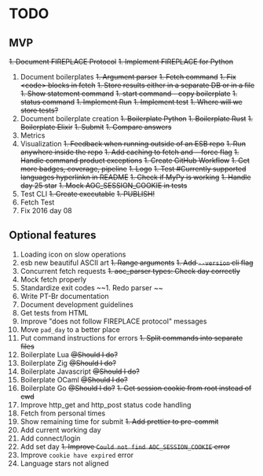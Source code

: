 # TODO

## MVP

~~1. Document FIREPLACE Protocol~~
~~1. Implement FIREPLACE for Python~~

1. Document boilerplates
   ~~1. Argument parser~~
   ~~1. Fetch command~~
   ~~1. Fix \<code\> blocks in fetch~~
   ~~1. Store results either in a separate DB or in a file~~
   ~~1. Show statement command~~
   ~~1. start command - copy boilerplate~~
   ~~1. status command~~
   ~~1. Implement Run~~
   ~~1. Implement test~~
   ~~1. Where will we store tests?~~
1. Document boilerplate creation
   ~~1. Boilerplate Python~~
   ~~1. Boilerplate Rust~~
   ~~1. Boilerplate Elixir~~
   ~~1. Submit~~
   ~~1. Compare answers~~
1. Metrics
1. Visualization
   ~~1. Feedback when running outside of an ESB repo~~
   ~~1. Run anywhere inside the repo~~
   ~~1. Add caching to fetch and --force flag~~
   ~~1. Handle command product exceptions~~
   ~~1. Create GitHub Workflow~~
   ~~1. Get more badges, coverage, pipeline~~
   ~~1. Logo~~
   ~~1. Test #Currently supported languages hyperlinkn in README~~
   ~~1. Check if MyPy is working~~
   ~~1. Handle day 25 star~~
   ~~1. Mock AOC_SESSION_COOKIE in tests~~
1. Test CLI
   ~~1. Create executable~~
   ~~1. PUBLISH!~~
1. Fetch Test
1. Fix 2016 day 08

## Optional features

1. Loading icon on slow operations
1. esb new beautiful ASCII art
   ~~1. Range arguments~~
   ~~1. Add `--version` cli flag~~
1. Concurrent fetch requests
   ~~1. aoc_parser types: Check day correctly~~
1. Mock fetch properly
1. Standardize exit codes
   ~~1. Redo parser ~~
1. Write PT-Br documentation
1. Document development guidelines
1. Get tests from HTML
1. Improve "does not follow FIREPLACE protocol" messages
1. Move `pad_day` to a better place
1. Put command instructions for errors
   ~~1. Split commands into separate files~~
1. Boilerplate Lua ~~@Should I do?~~
1. Boilerplate Zig ~~@Should I do?~~
1. Boilerplate Javascript ~~@Should I do?~~
1. Boilerplate OCaml ~~@Should I do?~~
1. Boilerplate Go ~~@Should I do?~~
   ~~1. Get session cookie from root instead of cwd~~
1. Improve http_get and http_post status code handling
1. Fetch from personal times
1. Show remaining time for submit
   ~~1. Add prettier to pre-commit~~
1. Add current working day
1. Add connect/login
1. Add set day
   ~~1. Improve `Could not find AOC_SESSION_COOKIE` error~~
1. Improve `cookie have expired` error
1. Language stars not aligned
